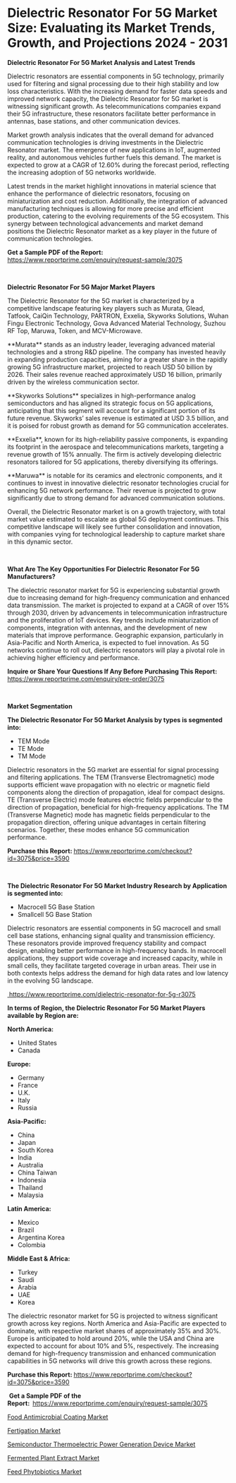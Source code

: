 <p><h1>Dielectric Resonator For 5G Market Size: Evaluating its Market Trends, Growth, and Projections 2024 - 2031</h1></p><p><strong>Dielectric Resonator For 5G Market Analysis and Latest Trends</strong></p>
<p><p>Dielectric resonators are essential components in 5G technology, primarily used for filtering and signal processing due to their high stability and low loss characteristics. With the increasing demand for faster data speeds and improved network capacity, the Dielectric Resonator for 5G market is witnessing significant growth. As telecommunications companies expand their 5G infrastructure, these resonators facilitate better performance in antennas, base stations, and other communication devices.</p><p>Market growth analysis indicates that the overall demand for advanced communication technologies is driving investments in the Dielectric Resonator market. The emergence of new applications in IoT, augmented reality, and autonomous vehicles further fuels this demand. The market is expected to grow at a CAGR of 12.60% during the forecast period, reflecting the increasing adoption of 5G networks worldwide.</p><p>Latest trends in the market highlight innovations in material science that enhance the performance of dielectric resonators, focusing on miniaturization and cost reduction. Additionally, the integration of advanced manufacturing techniques is allowing for more precise and efficient production, catering to the evolving requirements of the 5G ecosystem. This synergy between technological advancements and market demand positions the Dielectric Resonator market as a key player in the future of communication technologies.</p></p>
<p><strong>Get a Sample PDF of the Report:&nbsp;</strong> <a href="https://www.reportprime.com/enquiry/request-sample/3075?utm_campaign=1832&utm_medium=2&utm_source=Github&utm_content=ia&utm_term=24122024&utm_id=dielectric-resonator-for-5g">https://www.reportprime.com/enquiry/request-sample/3075</a></p>
<p>&nbsp;</p>
<p><strong>Dielectric Resonator For 5G Major Market Players</strong></p>
<p><p>The Dielectric Resonator for the 5G market is characterized by a competitive landscape featuring key players such as Murata, Glead, Tatfook, CaiQin Technology, PARTRON, Exxelia, Skyworks Solutions, Wuhan Fingu Electronic Technology, Gova Advanced Material Technology, Suzhou RF Top, Maruwa, Token, and MCV-Microwave. </p><p>**Murata** stands as an industry leader, leveraging advanced material technologies and a strong R&D pipeline. The company has invested heavily in expanding production capacities, aiming for a greater share in the rapidly growing 5G infrastructure market, projected to reach USD 50 billion by 2026. Their sales revenue reached approximately USD 16 billion, primarily driven by the wireless communication sector.</p><p>**Skyworks Solutions** specializes in high-performance analog semiconductors and has aligned its strategic focus on 5G applications, anticipating that this segment will account for a significant portion of its future revenue. Skyworks’ sales revenue is estimated at USD 3.5 billion, and it is poised for robust growth as demand for 5G communication accelerates.</p><p>**Exxelia**, known for its high-reliability passive components, is expanding its footprint in the aerospace and telecommunications markets, targeting a revenue growth of 15% annually. The firm is actively developing dielectric resonators tailored for 5G applications, thereby diversifying its offerings.</p><p>**Maruwa** is notable for its ceramics and electronic components, and it continues to invest in innovative dielectric resonator technologies crucial for enhancing 5G network performance. Their revenue is projected to grow significantly due to strong demand for advanced communication solutions.</p><p>Overall, the Dielectric Resonator market is on a growth trajectory, with total market value estimated to escalate as global 5G deployment continues. This competitive landscape will likely see further consolidation and innovation, with companies vying for technological leadership to capture market share in this dynamic sector.</p></p>
<p>&nbsp;</p>
<p><strong>What Are The Key Opportunities For Dielectric Resonator For 5G Manufacturers?</strong></p>
<p><p>The dielectric resonator market for 5G is experiencing substantial growth due to increasing demand for high-frequency communication and enhanced data transmission. The market is projected to expand at a CAGR of over 15% through 2030, driven by advancements in telecommunication infrastructure and the proliferation of IoT devices. Key trends include miniaturization of components, integration with antennas, and the development of new materials that improve performance. Geographic expansion, particularly in Asia-Pacific and North America, is expected to fuel innovation. As 5G networks continue to roll out, dielectric resonators will play a pivotal role in achieving higher efficiency and performance.</p></p>
<p><strong>Inquire or Share Your Questions If Any Before Purchasing This Report:</strong> <a href="https://www.reportprime.com/enquiry/pre-order/3075?utm_campaign=1832&utm_medium=2&utm_source=Github&utm_content=ia&utm_term=24122024&utm_id=dielectric-resonator-for-5g">https://www.reportprime.com/enquiry/pre-order/3075</a></p>
<p>&nbsp;</p>
<p><strong>Market Segmentation</strong></p>
<p><strong>The Dielectric Resonator For 5G Market Analysis by types is segmented into:</strong></p>
<p><ul><li>TEM Mode</li><li>TE Mode</li><li>TM Mode</li></ul></p>
<p><p>Dielectric resonators in the 5G market are essential for signal processing and filtering applications. The TEM (Transverse Electromagnetic) mode supports efficient wave propagation with no electric or magnetic field components along the direction of propagation, ideal for compact designs. TE (Transverse Electric) mode features electric fields perpendicular to the direction of propagation, beneficial for high-frequency applications. The TM (Transverse Magnetic) mode has magnetic fields perpendicular to the propagation direction, offering unique advantages in certain filtering scenarios. Together, these modes enhance 5G communication performance.</p></p>
<p><strong>Purchase this Report:&nbsp;</strong><a href="https://www.reportprime.com/checkout?id=3075&price=3590&utm_campaign=1832&utm_medium=2&utm_source=Github&utm_content=ia&utm_term=24122024&utm_id=dielectric-resonator-for-5g">https://www.reportprime.com/checkout?id=3075&price=3590</a></p>
<p>&nbsp;</p>
<p><strong>The Dielectric Resonator For 5G Market Industry Research by Application is segmented into:</strong></p>
<p><ul><li>Macrocell 5G Base Station</li><li>Smallcell 5G Base Station</li></ul></p>
<p><p>Dielectric resonators are essential components in 5G macrocell and small cell base stations, enhancing signal quality and transmission efficiency. These resonators provide improved frequency stability and compact design, enabling better performance in high-frequency bands. In macrocell applications, they support wide coverage and increased capacity, while in small cells, they facilitate targeted coverage in urban areas. Their use in both contexts helps address the demand for high data rates and low latency in the evolving 5G landscape.</p></p>
<p><a href="https://www.reportprime.com/dielectric-resonator-for-5g-r3075?utm_campaign=1832&utm_medium=2&utm_source=Github&utm_content=ia&utm_term=24122024&utm_id=dielectric-resonator-for-5g">&nbsp;https://www.reportprime.com/dielectric-resonator-for-5g-r3075</a></p>
<p><strong>In terms of Region, the Dielectric Resonator For 5G Market Players available by Region are:</strong></p>
<p>
    <p> <strong> North America: </strong>
        <ul>
            <li>United States</li>
            <li>Canada</li>
        </ul>
        </p> 
    <p> <strong> Europe: </strong>
        <ul>
            <li>Germany</li>
            <li>France</li>
            <li>U.K.</li>
            <li>Italy</li>
            <li>Russia</li>
        </ul>
        </p> 
    <p> <strong> Asia-Pacific: </strong>
        <ul>
            <li>China</li>
            <li>Japan</li>
            <li>South Korea</li>
            <li>India</li>
            <li>Australia</li>
            <li>China Taiwan</li>
            <li>Indonesia</li>
            <li>Thailand</li>
            <li>Malaysia</li>
        </ul>
        </p> 
    <p> <strong> Latin America: </strong>
        <ul>
            <li>Mexico</li>
            <li>Brazil</li>
            <li>Argentina Korea</li>
            <li>Colombia</li>
        </ul>
        </p> 
    <p> <strong> Middle East & Africa: </strong>
        <ul>
            <li>Turkey</li>
            <li>Saudi</li>
            <li>Arabia</li>
            <li>UAE</li>
            <li>Korea</li>
        </ul>
    </p>
    </p>
<p><p>The dielectric resonator market for 5G is projected to witness significant growth across key regions. North America and Asia-Pacific are expected to dominate, with respective market shares of approximately 35% and 30%. Europe is anticipated to hold around 20%, while the USA and China are expected to account for about 10% and 5%, respectively. The increasing demand for high-frequency transmission and enhanced communication capabilities in 5G networks will drive this growth across these regions.</p></p>
<p><strong>Purchase this Report: </strong><a href="https://www.reportprime.com/checkout?id=3075&price=3590&utm_campaign=1832&utm_medium=2&utm_source=Github&utm_content=ia&utm_term=24122024&utm_id=dielectric-resonator-for-5g">https://www.reportprime.com/checkout?id=3075&price=3590</a></p>
<p>&nbsp;<strong>Get a Sample PDF of the Report:&nbsp;&nbsp;</strong><a href="https://www.reportprime.com/enquiry/request-sample/3075?utm_campaign=1832&utm_medium=2&utm_source=Github&utm_content=ia&utm_term=24122024&utm_id=dielectric-resonator-for-5g">https://www.reportprime.com/enquiry/request-sample/3075</a></p>
<p><strong></strong></p>
<p><p><a href="https://www.linkedin.com/pulse/examining-food-antimicrobial-coating-market-manufacturing-segments-cizgf?utm_campaign=1832&utm_medium=2&utm_source=Github&utm_content=ia&utm_term=24122024&utm_id=dielectric-resonator-for-5g">Food Antimicrobial Coating Market</a></p><p><a href="https://www.linkedin.com/pulse/f-my-mkt-intel-xkfif?utm_campaign=1832&utm_medium=2&utm_source=Github&utm_content=ia&utm_term=24122024&utm_id=dielectric-resonator-for-5g">Fertigation Market</a></p><p><a href="https://github.com/AKSHATREPORTPRIME/Market-Research-Report-List-6/blob/main/semiconductor-thermoelectric-power-generation-device-market.md?utm_campaign=1832&utm_medium=2&utm_source=Github&utm_content=ia&utm_term=24122024&utm_id=dielectric-resonator-for-5g">Semiconductor Thermoelectric Power Generation Device Market</a></p><p><a href="https://www.linkedin.com/pulse/digital-transformation-fermented-plant-extract-industry-market-lrhhf?utm_campaign=1832&utm_medium=2&utm_source=Github&utm_content=ia&utm_term=24122024&utm_id=dielectric-resonator-for-5g">Fermented Plant Extract Market</a></p><p><a href="https://www.linkedin.com/pulse/f-my-mkt-intel-xkfif?utm_campaign=1832&utm_medium=2&utm_source=Github&utm_content=ia&utm_term=24122024&utm_id=dielectric-resonator-for-5g">Feed Phytobiotics Market</a></p></p>